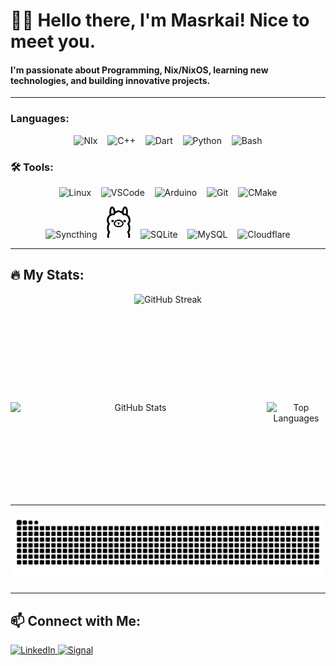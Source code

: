 # 👋🏼 Hello there, I'm Masrkai! Nice to meet you.

####  I'm passionate about Programming, Nix/NixOS, learning new technologies, and building innovative projects.

---

<tr>

### Languages:
<p align="center">
  <img src="https://cdn.jsdelivr.net/gh/devicons/devicon/icons/nixos/nixos-original.svg" height="50" alt="NIx" />
  &nbsp;&nbsp;
  <img src="https://cdn.jsdelivr.net/gh/devicons/devicon/icons/cplusplus/cplusplus-original.svg" height="50" alt="C++" />
  &nbsp;&nbsp;
  <img src="https://cdn.jsdelivr.net/gh/devicons/devicon@latest/icons/dart/dart-original.svg" height="50" alt="Dart" />
  &nbsp;&nbsp;
  <img src="https://cdn.jsdelivr.net/gh/devicons/devicon/icons/python/python-original.svg" height="50" alt="Python" />
  &nbsp;&nbsp;
  <img src="https://cdn.jsdelivr.net/gh/devicons/devicon/icons/bash/bash-original.svg" height="50" alt="Bash" />
</p>

</td>

### 🛠 Tools:
<p align="center">
  <img src="https://cdn.jsdelivr.net/gh/devicons/devicon/icons/linux/linux-original.svg" height="50" alt="Linux" />
  &nbsp;&nbsp;
  <img src="https://cdn.jsdelivr.net/gh/devicons/devicon/icons/vscode/vscode-original.svg" height="50" alt="VSCode" />
  &nbsp;&nbsp;
  <img src="https://cdn.jsdelivr.net/gh/devicons/devicon/icons/arduino/arduino-original.svg" height="50" alt="Arduino" />
  &nbsp;&nbsp;
  <img src="https://cdn.jsdelivr.net/gh/devicons/devicon/icons/git/git-original.svg" height="50" alt="Git" />
  &nbsp;&nbsp;
  <img src="https://cdn.jsdelivr.net/gh/devicons/devicon/icons/cmake/cmake-original.svg" height="50" alt="CMake" />
</p>

<p align="center">
  <img src="https://raw.githubusercontent.com/syncthing/syncthing/main/assets/logo-only.svg" height="50" alt="Syncthing" />
  &nbsp;&nbsp;
  <img src="https://raw.githubusercontent.com/ollama/ollama/main/macapp/src/ollama.svg" height="50" alt="Ollama" />
  &nbsp;&nbsp;
  <img src="https://cdn.jsdelivr.net/gh/devicons/devicon/icons/sqlite/sqlite-original.svg" height="50" alt="SQLite" />
  &nbsp;&nbsp;
  <img src="https://cdn.jsdelivr.net/gh/devicons/devicon/icons/mysql/mysql-original.svg" height="50" alt="MySQL" />
  &nbsp;&nbsp;
  <img src="https://cdn.jsdelivr.net/gh/devicons/devicon@latest/icons/cloudflare/cloudflare-original.svg" height="50" alt="Cloudflare" />
</p>

</td>
</tr>

---


## 🔥 My Stats:
<div align="center" style="display: flex; justify-content: center; gap: 10px;">
  <img src="https://streak-stats.demolab.com?user=Masrkai&locale=en&mode=daily&theme=dark&hide_border=false&border_radius=5&order=3" height="150" alt="GitHub Streak" />
</div>

###
<div align="center" style="display: flex; justify-content: center; gap: 10px;">
  <img src="https://github-readme-stats.vercel.app/api?username=Masrkai&show_icons=true&theme=dark" height="150" width="400" alt="GitHub Stats" />
  <img src="https://github-readme-stats.vercel.app/api/top-langs/?username=Masrkai&layout=compact&theme=dark" height="150" alt="Top Languages" />
</div>

---

<div align="center">
  <img src="https://raw.githubusercontent.com/Masrkai/Masrkai/output/snake.svg" alt="Snake animation" />
</div>

---

## 📫 Connect with Me:
<div align="left">
  <a href="https://www.linkedin.com/in/ahmed-allam-476097315/" target="_blank">
    <img src="https://img.shields.io/badge/-LinkedIn-0A66C2?style=flat-square&logo=LinkedIn&logoColor=black" height="30" alt="LinkedIn" />

  <a href="https://signal.me/#eu/ZJzAOV39RtIYVVvCYlrXnKDzHHaNsg5CpoUWtDLIz1FbprH2ThBEZYG2Ol6wNU3B" target="_blank">
    <img src="https://img.shields.io/badge/-Signal-3A76F0?style=flat-square&logo=signal&logoColor=black" height="30" alt="Signal" />

</div>
